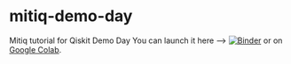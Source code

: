 # mitiq-demo-day
Mitiq tutorial for Qiskit Demo Day
You can launch it here --> [![Binder](https://mybinder.org/badge_logo.svg)](https://mybinder.org/v2/gh/nathanshammah/mitiq-demo-day/HEAD) or on [Google Colab](https://colab.research.google.com/drive/1lwpApHG_MZ6b_cnaB8pnUhmALrZzpuR7?usp=sharing).

